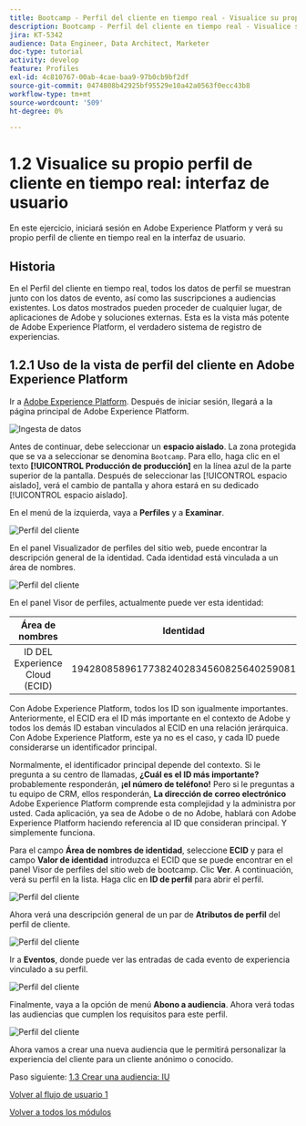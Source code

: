 ```yaml
---
title: Bootcamp - Perfil del cliente en tiempo real - Visualice su propio perfil del cliente en tiempo real - IU
description: Bootcamp - Perfil del cliente en tiempo real - Visualice su propio perfil del cliente en tiempo real - IU
jira: KT-5342
audience: Data Engineer, Data Architect, Marketer
doc-type: tutorial
activity: develop
feature: Profiles
exl-id: 4c810767-00ab-4cae-baa9-97b0cb9bf2df
source-git-commit: 0474808b42925bf95529e10a42a0563f0ecc43b8
workflow-type: tm+mt
source-wordcount: '509'
ht-degree: 0%

---
```


# 1.2 Visualice su propio perfil de cliente en tiempo real: interfaz de usuario

En este ejercicio, iniciará sesión en Adobe Experience Platform y verá su propio perfil de cliente en tiempo real en la interfaz de usuario.

## Historia

En el Perfil del cliente en tiempo real, todos los datos de perfil se muestran junto con los datos de evento, así como las suscripciones a audiencias existentes. Los datos mostrados pueden proceder de cualquier lugar, de aplicaciones de Adobe y soluciones externas. Esta es la vista más potente de Adobe Experience Platform, el verdadero sistema de registro de experiencias.

## 1.2.1 Uso de la vista de perfil del cliente en Adobe Experience Platform

Ir a [Adobe Experience Platform](https://experience.adobe.com/platform). Después de iniciar sesión, llegará a la página principal de Adobe Experience Platform.

![Ingesta de datos](./images/home.png)

Antes de continuar, debe seleccionar un **espacio aislado**. La zona protegida que se va a seleccionar se denomina ``Bootcamp``. Para ello, haga clic en el texto **[!UICONTROL Producción de producción]** en la línea azul de la parte superior de la pantalla. Después de seleccionar las [!UICONTROL espacio aislado], verá el cambio de pantalla y ahora estará en su dedicado [!UICONTROL espacio aislado].



En el menú de la izquierda, vaya a **Perfiles** y a **Examinar**.

![Perfil del cliente](./images/homemenu.png)

En el panel Visualizador de perfiles del sitio web, puede encontrar la descripción general de la identidad. Cada identidad está vinculada a un área de nombres.

![Perfil del cliente](./images/identities.png)


En el panel Visor de perfiles, actualmente puede ver esta identidad:

| Área de nombres | Identidad |
|:-------------:| :---------------:|
| ID DEL Experience Cloud (ECID) | 19428085896177382402834560825640259081 |

Con Adobe Experience Platform, todos los ID son igualmente importantes. Anteriormente, el ECID era el ID más importante en el contexto de Adobe y todos los demás ID estaban vinculados al ECID en una relación jerárquica. Con Adobe Experience Platform, este ya no es el caso, y cada ID puede considerarse un identificador principal.

Normalmente, el identificador principal depende del contexto. Si le pregunta a su centro de llamadas, **¿Cuál es el ID más importante?** probablemente responderán, **¡el número de teléfono!** Pero si le preguntas a tu equipo de CRM, ellos responderán, **La dirección de correo electrónico**  Adobe Experience Platform comprende esta complejidad y la administra por usted. Cada aplicación, ya sea de Adobe o de no Adobe, hablará con Adobe Experience Platform haciendo referencia al ID que consideran principal. Y simplemente funciona.

Para el campo **Área de nombres de identidad**, seleccione **ECID** y para el campo **Valor de identidad** introduzca el ECID que se puede encontrar en el panel Visor de perfiles del sitio web de bootcamp. Clic **Ver**. A continuación, verá su perfil en la lista. Haga clic en **ID de perfil** para abrir el perfil.

![Perfil del cliente](./images/popupecid.png)

Ahora verá una descripción general de un par de **Atributos de perfil** del perfil de cliente.

![Perfil del cliente](./images/profile.png)

Ir a **Eventos**, donde puede ver las entradas de cada evento de experiencia vinculado a su perfil.

![Perfil del cliente](./images/profileee.png)

Finalmente, vaya a la opción de menú **Abono a audiencia**. Ahora verá todas las audiencias que cumplen los requisitos para este perfil.

![Perfil del cliente](./images/profileseg.png)

Ahora vamos a crear una nueva audiencia que le permitirá personalizar la experiencia del cliente para un cliente anónimo o conocido.

Paso siguiente: [1.3 Crear una audiencia: IU](./ex3.md)

[Volver al flujo de usuario 1](./uc1.md)

[Volver a todos los módulos](../../overview.md)
